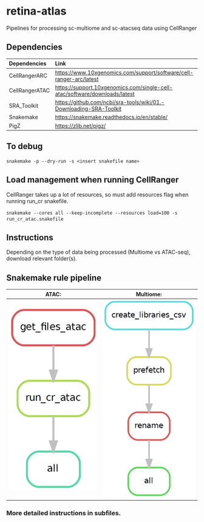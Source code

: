 # retina-atlas
Pipelines for processing sc-multiome and sc-atacseq data using CellRanger

## Dependencies
| Dependencies  |Link                                                                       |
|:--------------|:-------------------------------------------------------------------       |
| CellRangerARC |https://www.10xgenomics.com/support/software/cell-ranger-arc/latest        |
| CellRangerATAC|https://support.10xgenomics.com/single-cell-atac/software/downloads/latest |
| SRA_Toolkit   |https://github.com/ncbi/sra-tools/wiki/01.-Downloading-SRA-Toolkit         |
| Snakemake     |https://snakemake.readthedocs.io/en/stable/                                |
| PigZ          |https://zlib.net/pigz/                                                     |


## To debug
```
snakemake -p --dry-run -s <insert snakefile name>
```

## Load management when running CellRanger
CellRanger takes up a lot of resources, so must add resources flag when running run_cr snakefile.
```
snakemake --cores all --keep-incomplete --resources load=100 -s run_cr_atac.snakefile
```


## Instructions

Depending on the type of data being processed (Multiome vs ATAC-seq), download relevant folder(s).

## Snakemake rule pipeline

ATAC:                      |  Multiome:
:-------------------------:|:-------------------------:
![plot](./run_cr_atac.PNG) |  ![plot](./set_up.PNG)

### More detailed instructions in subfiles.
